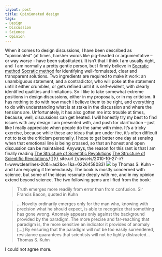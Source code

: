 ```yaml
---
layout: post
title: Opinionated design
tags:
- Design
- Discussion
- Science
- Opinion
---
```

When it comes to design discussions, I have been described as “opinionated” (at times, harsher words like pig-headed or argumentative – or way worse - have been substituted). It isn’t that I think I am usually right, and&#160; I am normally a pretty gentle person, but I firmly believe in [Socratic method](http://en.wikipedia.org/wiki/Socratic_Method)
<a href="http://en.wikipedia.org/wiki/Socratic_Method">Socratic method</a><em></em> for identifying well-formulated, clear and transparent solutions.  Two ingredients are required to make it work: an unambiguous statement, and a contradictor, who will poke at the statement until it either crumbles, or gets refined until it is self-evident, with clearly identified qualities and limitations. So I like to take somewhat extreme positions in design discussions, either in my proposals, or in my criticism. It has nothing to do with how much I believe them to be right, and everything to do with understanding what is at stake in the discussion and where the tensions are.  Unfortunately, it has also gotten me into trouble at times, because, well, discussions can get heated. I will honestly try my best to find issues with any design I am presented with, and push for clarification – just like I really appreciate when people do the same with mine. It’s a tricky exercise, because while these are ideas that are under fire, it’s often difficult not to take the criticism personally. I hope to get better one day at sensing when that emotional line is being crossed, so that an honest and open discussion can be maintained.  Anyways, the reason for this rant is that I am finally reading [The Structure of Scientific Revolutions](http://www.amazon.com/gp/product/0226458083?ie=UTF8&tag=wwwclearlines-20&linkCode=as2&camp=1789&creative=9325&creativeASIN=0226458083)
<a href="http://www.amazon.com/gp/product/0226458083?ie=UTF8&tag=wwwclearlines-20&linkCode=as2&camp=1789&creative=9325&creativeASIN=0226458083">The Structure of Scientific Revolutions</a>,![]({{ site.url }}/assets/2010-10-27-ir?t=wwwclearlines-20&l=as2&o=1&a=0226458083)
<img src="http://www.assoc-amazon.com/e/ir?t=wwwclearlines-20&l=as2&o=1&a=0226458083" /> by Thomas S. Kuhn - and I am enjoying it tremendously. The book is mostly concerned with science, but some of the ideas resonate deeply with me, and in my opinion extend beyond science. The two following gems are lifted from the book:  <blockquote>   Truth emerges more readily from error than from confusion.    Sir Francis Bacon, quoted in Kuhn </blockquote>  <blockquote>   … Novelty ordinarily emerges only for the man who, knowing with precision what he should expect, is able to recognize that something has gone wrong. Anomaly appears only against the background provided by the paradigm. The more precise and far-reaching that paradigm is, the more sensitive an indicator it provides of anomaly […] By ensuring that the paradigm will not be too easily surrendered, resistance guarantees that scientists will not be lightly distracted…    Thomas S. Kuhn  </blockquote>  I could not agree more.